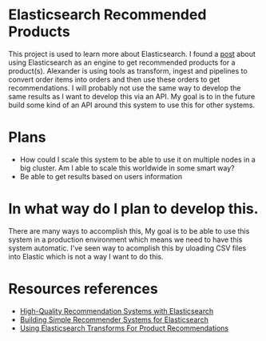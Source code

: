 # Elasticsearch Recommended Products
This project is used to learn more about Elasticsearch. I found a [post](https://spinscale.de/posts/2021-12-08-using-elasticsearch-transforms-for-product-recommendations.html) about using Elasticsearch as an engine to get recommended products for a product(s). Alexander is using tools as transform, ingest and pipelines to convert order items into orders and then use these orders to get recommendations. I will probably not use the same way to develop the same results as I want to develop this via an API. My goal is to in the future build some kind of an API around this system to use this for other systems.

# Plans
- How could I scale this system to be able to use it on multiple nodes in a big cluster. Am I able to scale this worldwide in some smart way?
- Be able to get results based on users information

# In what way do I plan to develop this.
There are many ways to accomplish this, My goal is to be able to use this system in a production environment which means we need to have this system automatic. I've seen way to acomplish this by uloading CSV files into Elastic which is not a way I want to do this.

# Resources references
- [High-Quality Recommendation Systems with Elasticsearch](https://opensourceconnections.com/blog/2016/09/09/better-recsys-elasticsearch/)
- [Building Simple Recommender Systems for Elasticsearch](https://qbox.io/blog/building-simple-recommender-systems-for-elasticsearch-1/)
- [Using Elasticsearch Transforms For Product Recommendations](https://spinscale.de/posts/2021-12-08-using-elasticsearch-transforms-for-product-recommendations.html)
